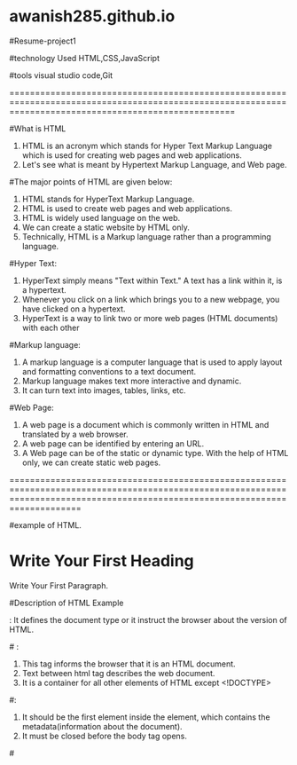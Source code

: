 # awanish285.github.io
#Resume-project1




#technology Used
HTML,CSS,JavaScript

#tools
visual studio code,Git

========================================================================================================================================================


#What is HTML
1) HTML is an acronym which stands for Hyper Text Markup Language which is used for creating web pages and web applications. 
2) Let's see what is meant by Hypertext Markup Language, and Web page.

#The major points of HTML are given below:


1) HTML stands for HyperText Markup Language.
2) HTML is used to create web pages and web applications.
3) HTML is widely used language on the web.
4) We can create a static website by HTML only.
5) Technically, HTML is a Markup language rather than a programming language.

#Hyper Text: 
1) HyperText simply means "Text within Text." A text has a link within it, is a hypertext. 
2) Whenever you click on a link which brings you to a new webpage, you have clicked on a hypertext. 
3) HyperText is a way to link two or more web pages (HTML documents) with each other


#Markup language: 
1) A markup language is a computer language that is used to apply layout and formatting conventions to a text document. 
2) Markup language makes text more interactive and dynamic. 
3) It can turn text into images, tables, links, etc.


#Web Page: 
1) A web page is a document which is commonly written in HTML and translated by a web browser. 
2) A web page can be identified by entering an URL. 
3) A Web page can be of the static or dynamic type. With the help of HTML only, we can create static web pages.

================================================================================================================================================================================

#example of HTML.

<!DOCTYPE>  
<html>  
<head>  
<title>Web page title</title>  
</head>  
<body>  
<h1>Write Your First Heading</h1>  
<p>Write Your First Paragraph.</p>  
</body>  
</html>


#Description of HTML Example

<!DOCTYPE>: It defines the document type or it instruct the browser about the version of HTML.

#<html > :

1) This tag informs the browser that it is an HTML document. 
2) Text between html tag describes the web document. 
3) It is a container for all other elements of HTML except <!DOCTYPE>


#<head>:

1) It should be the first element inside the <html> element, which contains the metadata(information about the document). 
2) It must be closed before the body tag opens.


#<title>:
 
1) As its name suggested, it is used to add title of that HTML page which appears at the top of the browser window. 
2) It must be placed inside the head tag and should close immediately. (Optional)


#<body> : 

1) Text between body tag describes the body content of the page that is visible to the end user. 
2) This tag contains the main content of the HTML document.

#<h1> : 

Text between <h1> tag describes the first level heading of the webpage.

#<p> : 

Text between <p> tag describes the paragraph of the webpage.



#Features of HTML

1) It is a very easy and simple language. It can be easily understood and modified.

2) It is very easy to make an effective presentation with HTML because it has a lot of formatting tags.

3) It is a markup language, so it provides a flexible way to design web pages along with the text.

4) It facilitates programmers to add a link on the web pages (by html anchor tag), so it enhances the interest of browsing of the user.

5) It is platform-independent because it can be displayed on any platform like Windows, Linux, and Macintosh, etc.

6) It facilitates the programmer to add Graphics, Videos, and Sound to the web pages which makes it more attractive and interactive.

7) HTML is a case-insensitive language, which means we can use tags either in lower-case or upper-case.


=================================================================================================================================================================================
#CSS:

The major points of CSS are given below:

1) CSS stands for Cascading Style Sheet.
2) CSS is used to design HTML tags.
3) CSS is a widely used language on the web.
4) HTML, CSS and JavaScript are used for web designing. It helps the web designers to apply style on HTML tags.



#What is CSS
1) CSS stands for Cascading Style Sheets. 
2) It is a style sheet language which is used to describe the look and formatting of a document written in markup language. 
3) It provides an additional feature to HTML. It is generally used with HTML to change the style of web pages and user interfaces. 
4) It can also be used with any kind of XML documents including plain XML, SVG and XUL.
5) CSS is used along with HTML and JavaScript in most websites to create user interfaces for web applications and user interfaces for many mobile applications.


#What does CSS do
1) You can add new looks to your old HTML documents.
2) You can completely change the look of your website with only a few changes in CSS code.



#Why use CSS
These are the three major benefits of CSS:

1) Solves a big problem
2) Before CSS, tags like font, color, background style, element alignments, border and size had to be repeated on every web page. 
3) This was a very long process. 
#For example: 
If you are developing a large website where fonts and color information are added on every single page, it will be become a long and expensive process. CSS was created to solve this problem. 
It was a W3C recommendation.

# 2) Saves a lot of time
CSS style definitions are saved in external CSS files so it is possible to change the entire website by changing just one file.

# 3) Provide more attributes
CSS provides more detailed attributes than plain HTML to define the look and feel of the website.


#CSS Syntax
A CSS rule set contains a selector and a declaration block.

# CSS syntax Example:

h1{color:yelow; font-size:11px;}


#Selector: 
Selector indicates the HTML element you want to style. It could be any tag like <h1>, <title> etc.


#Declaration Block: 

The declaration block can contain one or more declarations separated by a semicolon. For the above example, there are two declarations:

color: yellow;
font-size: 11 px;
Each declaration contains a property name and value, separated by a colon.

#Property: 
A Property is a type of attribute of HTML element. It could be color, border etc.

#Value: 

Values are assigned to CSS properties. In the above example, value "yellow" is assigned to color property.

======================================================================================================================================================
#javaScript:

1) JavaScript is an object-based scripting language which is lightweight and cross-platform.

2) JavaScript is not a compiled language, but it is a translated language. The JavaScript Translator (embedded in the browser) is responsible for translating the JavaScript code for the web browser.

#What is JavaScript:
1) JavaScript (js) is a light-weight object-oriented programming language which is used by several websites for scripting the webpages. 
2) It is an interpreted, full-fledged programming language that enables dynamic interactivity on websites when applied to an HTML document. 
3) It was introduced in the year 1995 for adding programs to the webpages in the Netscape Navigator browser. 
4) Since then, it has been adopted by all other graphical web browsers. With JavaScript, users can build modern web applications to interact directly without reloading the page every time. 
5) The traditional website uses js to provide several forms of interactivity and simplicity.




#Features of JavaScript
#There are following features of JavaScript:

1) All popular web browsers support JavaScript as they provide built-in execution environments.
2) JavaScript follows the syntax and structure of the C programming language. Thus, it is a structured programming language.
3) JavaScript is a weakly typed language, where certain types are implicitly cast (depending on the operation).
4) JavaScript is an object-oriented programming language that uses prototypes rather than using classes for inheritance.
5) It is a light-weighted and interpreted language.
6) It is a case-sensitive language.
7) JavaScript is supportable in several operating systems including, Windows, macOS, etc.
8) It provides good control to the users over the web browsers.


# Application of JavaScript
JavaScript is used to create interactive websites. It is mainly used for:

1) Client-side validation,
2) Dynamic drop-down menus,
3) Displaying date and time,
4) Displaying pop-up windows and dialog boxes (like an alert dialog box, confirm dialog box and prompt dialog box),
5) Displaying clocks etc.

#JavaScript Example

<script>  
document.write("Hello JavaScript by JavaScript");  
</script> 

1) The script tag specifies that we are using JavaScript.

2) The text/javascript is the content type that provides information to the browser about the data.

3) The document.write() function is used to display dynamic content through JavaScript.

# Places to put JavaScript code

1) Between the body tag of html
2) Between the head tag of html
3) In .js file (external javaScript)

# JavaScript Example : code between the body tag
In the above example, we have displayed the dynamic content using JavaScript. Let’s see the simple example of JavaScript that displays alert dialog box.

<script type="text/javascript">  
 alert("Hello Javatpoint");  
</script> 



# JavaScript Example : code between the head tag
1) Let’s see the same example of displaying alert dialog box of JavaScript that is contained inside the head tag.

2) In this example, we are creating a function msg(). To create function in JavaScript, you need to write function with function_name as given below.

3) To call function, you need to work on event. Here we are using onclick event to call msg() function. 


<html>  
<head>  
<script type="text/javascript">  
function msg(){  
 alert("Hello Javatpoint");  
}  
</script>  
</head>  
<body>  
<p>Welcome to JavaScript</p>  
<form>  
<input type="button" value="click" onclick="msg()"/>  
</form>  
</body>  
</html>  


#External JavaScript file
We can create external JavaScript file and embed it in many html page.

It provides code re usability because single JavaScript file can be used in several html pages.

An external JavaScript file must be saved by .js extension. It is recommended to embed all JavaScript files into a single file. It increases the speed of the webpage.

#message.js

function msg(){  
 alert("Hello Javatpoint");  
}  


<html>  
<head>  
<script type="text/javascript" src="message.js"></script>  
</head>  
<body>  
<p>Welcome to JavaScript</p>  
<form>  
<input type="button" value="click" onclick="msg()"/>  
</form>  
</body>  
</html>  

#Advantages of External JavaScript
There will be following benefits if a user creates an external javascript:

1) It helps in the reusability of code in more than one HTML file.
2) It allows easy code readability.
3) It is time-efficient as web browsers cache the external js files, which further reduces the page loading time.
4) It enables both web designers and coders to work with html and js files parallelly and separately, i.e., without facing any code conflictions.
5) The length of the code reduces as only we need to specify the location of the js file.



#Disadvantages of External JavaScript
There are the following disadvantages of external files:

1) The stealer may download the coder's code using the url of the js file.
2) If two js files are dependent on one another, then a failure in one file may affect the execution of the other dependent file.
3) The web browser needs to make an additional http request to get the js code.
4) A tiny to a large change in the js code may cause unexpected results in all its dependent files.
5) We need to check each file that depends on the commonly created external javascript file.
6) If it is a few lines of code, then better to implement the internal javascript code.


#Disadvantages of External JavaScript
There are the following disadvantages of external files:

1) The stealer may download the coder's code using the url of the js file.
2) If two js files are dependent on one another, then a failure in one file may affect the execution of the other dependent file.
3) The web browser needs to make an additional http request to get the js code.
4) A tiny to a large change in the js code may cause unexpected results in all its dependent files.
5) We need to check each file that depends on the commonly created external javascript file.
6) If it is a few lines of code, then better to implement the internal javascript code.

===============================================================================================================================================================================================
#Git

#What is Git?
1) Git is an open-source distributed version control system. 
2) It is designed to handle minor to major projects with high speed and efficiency. 
3) It is developed to co-ordinate the work among the developers. The version control allows us to track and work together with our team members at the same workspace.

#Features of GitHub
GitHub is a place where programmers and designers work together. 
They collaborate, contribute, and fix bugs together. It hosts plenty of open source projects and codes of various programming languages.

#Some of its significant features are as follows.

1) Collaboration
2) Integrated issue and bug tracking
3) Graphical representation of branches
4) Git repositories hosting
5) Project management
6) Team management
7) Code hosting
8) Track and assign tasks
9) Conversations
10) Wikisc


#Benefits of GitHub
GitHub can be separated as the Git and the Hub. GitHub service includes access controls as well as collaboration features like task management, repository hosting, and team management.

The key benefits of GitHub are as follows.

1) It is easy to contribute to open source projects via GitHub.
2) It helps to create an excellent document.
3) You can attract recruiter by showing off your work. If you have a profile on GitHub, you will have a higher chance of being recruited.
4) It allows your work to get out there in front of the public.
5) You can track changes in your code across versions.


#Why is git needed?

1) When a team works on real-life projects, git helps ensure no code conflicts between the developers. 
2) Furthermore, the project requirements change often. So a git manages all the versions. If needed, we can also go back to the original code. 
3) The concept of branching allows several projects to run in the same codebase.

#Git Terminology
#Branch
A branch is a version of the repository that diverges from the main working project. It is an essential feature available in most modern version control systems. A Git project can have more than one branch. We can perform many operations on Git branch-like rename, list, delete, etc.

#Checkout
In Git, the term checkout is used for the act of switching between different versions of a target entity. The git checkout command is used to switch between branches in a repository.

==================================================================================================================================================================================================================